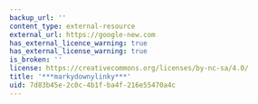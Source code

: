 ```yaml
---
backup_url: ''
content_type: external-resource
external_url: https://google-new.com
has_external_licence_warning: true
has_external_license_warning: true
is_broken: ''
license: https://creativecommons.org/licenses/by-nc-sa/4.0/
title: '***markydownylinky***'
uid: 7d83b45e-2c0c-4b1f-ba4f-216e55470a4c
---
```

